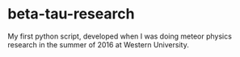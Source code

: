 # beta-tau-research
My first python script, developed when I was doing meteor physics research in the summer of 2016 at Western University.
